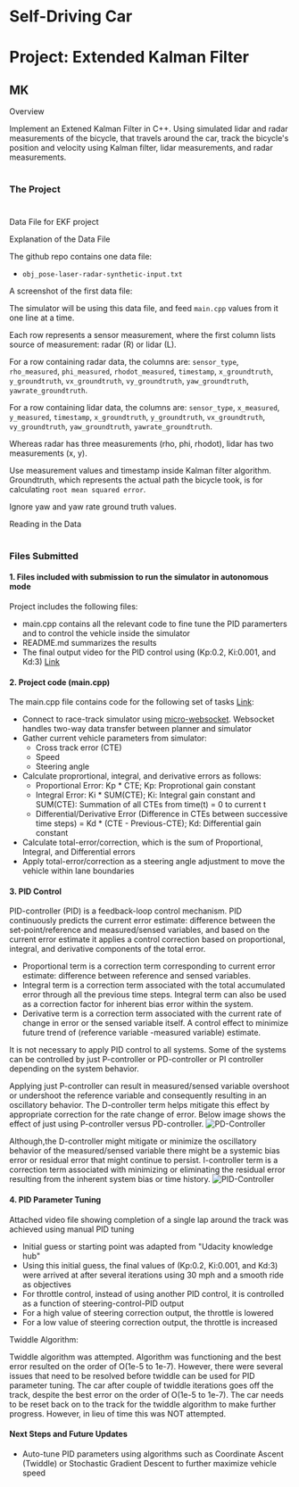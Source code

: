 # **Self-Driving Car**
# **Project: Extended Kalman Filter**

## MK

Overview

Implement an Extened Kalman Filter in C++. Using simulated lidar and radar measurements of the bicycle, that travels around the car, track the bicycle's position and velocity using Kalman filter, lidar measurements, and radar measurements.

#
### The Project

#
Data File for EKF project

Explanation of the Data File

The github repo contains one data file:

- `obj_pose-laser-radar-synthetic-input.txt`

A screenshot of the first data file:

The simulator will be using this data file, and feed `main.cpp` values from it one line at a time.



Each row represents a sensor measurement, where the first column lists source of measurement: radar (R) or lidar (L).

For a row containing radar data, the columns are: `sensor_type`, `rho_measured`, `phi_measured`, `rhodot_measured`, `timestamp`, `x_groundtruth`, `y_groundtruth`, `vx_groundtruth`, `vy_groundtruth`, `yaw_groundtruth`, `yawrate_groundtruth`.

For a row containing lidar data, the columns are: `sensor_type`, `x_measured`, `y_measured`, `timestamp`, `x_groundtruth`, `y_groundtruth`, `vx_groundtruth`, `vy_groundtruth`, `yaw_groundtruth`, `yawrate_groundtruth`.

Whereas radar has three measurements (rho, phi, rhodot), lidar has two measurements (x, y).

Use measurement values and timestamp inside Kalman filter algorithm. Groundtruth, which represents the actual path the bicycle took, is for calculating `root mean squared error`.

Ignore yaw and yaw rate ground truth values.

Reading in the Data

[//]: # (Image References)

[image1]: ./Writeup_IV/PD-Controller.png "PD-Controller"
[image2]: ./Writeup_IV/PID-Controller.png "PID-Controller"

#
### Files Submitted

#### 1. Files included with submission to run the simulator in autonomous mode

Project includes the following files:
* main.cpp contains all the relevant code to fine tune the PID paramerters and to control the vehicle inside the simulator
* README.md summarizes the results
* The final output video for the PID control using (Kp:0.2, Ki:0.001, and Kd:3) [Link](https://youtu.be/H5SExiFU1oo)

#### 2. Project code (main.cpp)

The main.cpp file contains code for the following set of tasks [Link](./src/main.cpp#L45-L125):
* Connect to race-track simulator using [micro-websocket](https://github.com/uNetworking/uWebSockets). Websocket handles two-way data transfer between planner and simulator
* Gather current vehicle parameters from simulator:
  - Cross track error (CTE)
  - Speed
  - Steering angle
* Calculate proprortional, integral, and derivative errors as follows:
  - Proportional Error: Kp * CTE; Kp: Proprotional gain constant
  - Integral Error: Ki * SUM(CTE); Ki: Integral gain constant and SUM(CTE): Summation of all CTEs from time(t) = 0 to current t
  - Differential/Derivative Error (Difference in CTEs between successive time steps) = Kd * (CTE - Previous-CTE); Kd:  Differential gain constant
* Calculate total-error/correction, which is the sum of Proportional, Integral, and Differential errors
* Apply total-error/correction as a steering angle adjustment to move the vehicle within lane boundaries
  
#### 3. PID Control

PID-controller (PID) is a feedback-loop control mechanism. PID continuously predicts the current error estimate: difference between the set-point/reference and measured/sensed variables, and based on the current error estimate it applies a control correction based on proportional, integral, and derivative components of the total error.

* Proportional term is a correction term corresponding to current error estimate: difference between reference and sensed variables. 
* Integral term is a correction term associated with the total accumulated error through all the previous time steps. Integral term can also be used as a correction factor for inherent bias error within the system.
* Derivative term is a correction term associated with the current rate of change in error or the sensed variable itself. A control effect to minimize future trend of (reference variable -measured variable) estimate.

It is not necessary to apply PID control to all systems. Some of the systems can be controlled by just P-controller or PD-controller or PI controller depending on the system behavior.

Applying just P-controller can result in measured/sensed variable overshoot or undershoot the reference variable and consequently resulting in an oscillatory behavior. The D-controller term helps mitigate this effect by appropriate correction for the rate change of error. Below image shows the effect of just using P-controller versus PD-controller.
![][image1]

Although,the D-controller might mitigate or minimize the oscillatory behavior of the measured/sensed variable there might be a systemic bias error or residual error that might continue to persist. I-controller term is a correction term associated with minimizing or eliminating the residual error resulting from the inherent system bias or time history.
![][image2]

#### 4. PID Parameter Tuning
Attached video file showing completion of a single lap around the track was achieved using manual PID tuning
* Initial guess or starting point was adapted from "Udacity knowledge hub" 
* Using this initial guess, the final values of (Kp:0.2, Ki:0.001, and Kd:3) were arrived at after several iterations using 30 mph and a smooth ride as objectives
* For throttle control, instead of using another PID control, it is controlled as a function of steering-control-PID output
* For a high value of steering correction output, the throttle is lowered
* For a low value of steering correction output, the throttle is increased

Twiddle Algorithm:

Twiddle algorithm was attempted. Algorithm was functioning and the best error resulted on the order of O(1e-5 to 1e-7). However, there were several issues that need to be resolved before twiddle can be used for PID parameter tuning. The car after couple of twiddle iterations goes off the track, despite the best error on the order of O(1e-5 to 1e-7). The car needs to be reset back on to the track for the twiddle algorithm to make further progress. However, in lieu of time this was NOT attempted.

#### Next Steps and Future Updates
* Auto-tune PID parameters using algorithms such as Coordinate Ascent (Twiddle) or Stochastic Gradient Descent to further maximize vehicle speed
